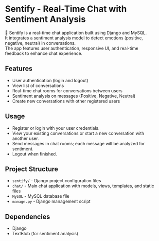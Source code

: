# Sentify - Real-Time Chat with Sentiment Analysis

📌 Sentify is a real-time chat application built using Django and MySQL.  
It integrates a sentiment analysis model to detect emotions (positive, negative, neutral) in conversations.  
The app features user authentication, responsive UI, and real-time feedback to enhance chat experience.  

## Features

- User authentication (login and logout)
- View list of conversations
- Real-time chat rooms for conversations between users
- Sentiment analysis on messages (Positive, Negative, Neutral)
- Create new conversations with other registered users

## Usage

- Register or login with your user credentials.
- View your existing conversations or start a new conversation with another user.
- Send messages in chat rooms; each message will be analyzed for sentiment.
- Logout when finished.

## Project Structure

- `sentify/` - Django project configuration files
- `chat/` - Main chat application with models, views, templates, and static files
- `MySQL` - MySQL database file
- `manage.py` - Django management script

## Dependencies

- Django
- TextBlob (for sentiment analysis)
